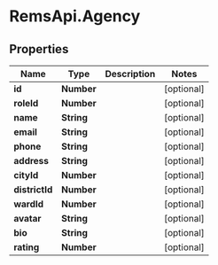 # RemsApi.Agency

## Properties
Name | Type | Description | Notes
------------ | ------------- | ------------- | -------------
**id** | **Number** |  | [optional] 
**roleId** | **Number** |  | [optional] 
**name** | **String** |  | [optional] 
**email** | **String** |  | [optional] 
**phone** | **String** |  | [optional] 
**address** | **String** |  | [optional] 
**cityId** | **Number** |  | [optional] 
**districtId** | **Number** |  | [optional] 
**wardId** | **Number** |  | [optional] 
**avatar** | **String** |  | [optional] 
**bio** | **String** |  | [optional] 
**rating** | **Number** |  | [optional] 


